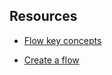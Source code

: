 
## Resources


-   [Flow key concepts](riq1689789992880.md)

-   [Create a flow](gki1689789993128.md)


